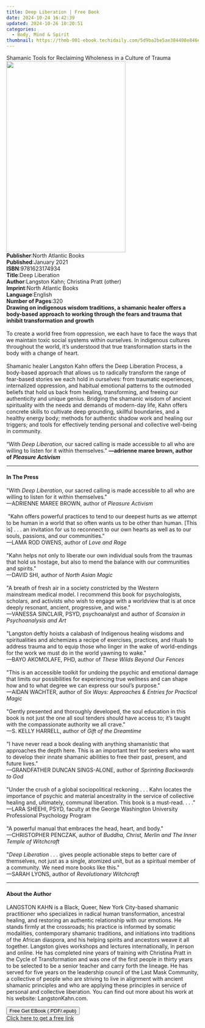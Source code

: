```yaml
---
title: Deep Liberation | Free Book
date: 2024-10-24 16:42:39
updated: 2024-10-26 10:20:51
categories:
  - Body, Mind & Spirit
thumbnail: https://thmb-001-ebook.techidaily.com/5d9ba2be5ae384408e846ec0745badd7b86904908df2141d4a45db8341f47449.jpg
---
```

<main id="book-container">
  <div class="flex flex-col">
    <div class="book-brief flex-1 py-6 px-4 sm:p-6 md:py-10 md:px-8">
      <!-- brief-->
      <div class="book-brief-main">
        Shamanic Tools for Reclaiming Wholeness in a Culture of Trauma
      </div>
    </div>
    <div
      class="book-meta-info flex-1 grid gap-4 col-start-1 col-end-3 row-start-1 sm:mb-6 sm:grid-cols-4 lg:gap-6 lg:col-start-2 lg:row-end-6 lg:row-span-6 lg:mb-0"
    >
      <div
        class="book-meta-info-left place-content-center mt-4 p-4 text-sm leading-6 col-start-2 col-span-2 dark:text-slate-400"
      >
        <img
          class="w-full h-500 object-cover rounded-lg sm:h-255 sm:col-span-2 lg:col-span-full"
          src="https://img-001-ebook.techidaily.com/f5e76f66945d9ce1e6bc8e0b830ac9f406d898dbc40f58e8133fd138d16fc4fc.jpg"
          alt=""
          width="312"
          height="500"
        />
      </div>
      <div
        class="book-meta-info-right mt-2 col-start-1 row-start-2 col-span-3 self-center"
      >
        <!-- meta data  -->
        <div class="flex flex-col px-4 md:px-8">
          <div class="flex-1">
            <strong>Publisher</strong>:<span class="px-2"
              >North Atlantic Books</span
            >
          </div>
          <div class="flex-1">
            <strong>Published</strong>:<span class="px-2">January 2021</span>
          </div>
          <div class="flex-1">
            <strong>ISBN</strong>:<span class="px-2">9781623174934</span>
          </div>
          <div class="flex-1">
            <strong>Title</strong>:<span class="px-2">Deep Liberation</span>
          </div>
          <div class="flex-1">
            <strong>Author</strong>:<span class="px-2"
              >Langston Kahn; Christina Pratt (other)</span
            >
          </div>
          <div class="flex-1">
            <strong>Imprint</strong>:<span class="px-2"
              >North Atlantic Books</span
            >
          </div>
          <div class="flex-1">
            <strong>Language</strong>:<span class="px-2">English</span>
          </div>
          <div class="flex-1">
            <strong>Number of Pages</strong>:<span class="px-2">320</span>
          </div>
        </div>
      </div>
    </div>
    <div class="book-description flex-1 py-6 px-4 sm:p-6 md:py-10 md:px-8">
      <div class="book-description-main">
        <div accordion-content="" id="description">
          <b
            >Drawing on indigenous wisdom traditions, a shamanic healer offers a
            body-based approach to working through the fears and trauma that
            inhibit transformation and growth</b
          ><br /><br />To create a world free from oppression, we each have to
          face the ways that we maintain toxic social systems within ourselves.
          In indigenous cultures throughout the world, it’s understood that true
          transformation starts in the body with a change of heart.<br /><br />Shamanic
          healer Langston Kahn offers the Deep Liberation Process, a body-based
          approach that allows us to radically transform the range of fear-based
          stories we each hold in ourselves: from traumatic experiences,
          internalized oppression, and habitual emotional patterns to the
          outmoded beliefs that hold us back from healing, transforming, and
          freeing our authenticity and unique genius. Bridging the shamanic
          wisdom of ancient spirituality with the needs and demands of
          modern-day life, Kahn offers concrete skills to cultivate deep
          grounding, skillful boundaries, and a healthy energy body; methods for
          authentic shadow work and healing our triggers; and tools for
          effectively tending personal and collective well-being in
          community.<br />&nbsp;<br />“With <i>Deep Liberation</i>, our sacred
          calling is made accessible to all who are willing to listen for it
          within themselves.”
          <b>—adrienne maree brown, author of <i>Pleasure Activism</i></b>
        </div>
        <div class="accordion-fader"></div>
      </div>
    </div>
    <div class="book-excerpts flex-1 py-6 px-4 sm:p-6 md:py-10 md:px-8">
      <!-- excerpts-->
      <div class="book-excerpts-main">
        <hr />
        <h4 class="placeholder placeholder-heading">
          <span>In The Press</span>
        </h4>
        <p>
          "With <i>Deep Liberation</i>, our sacred calling is made accessible to
          all who are willing to listen for it within themselves."<br />—ADRIENNE
          MAREE BROWN, author of <i>Pleasure Activism<br /></i><br />&nbsp;"Kahn
          offers powerful practices to tend to our deepest hurts as we attempt
          to be human in a world that so often wants us to be other than human.
          [This is] . . . an invitation for us to reconnect to our own hearts as
          well as to our souls, passions, and our communities."&nbsp;<br />—LAMA
          ROD OWENS, author of <i>Love and Rage<br /></i><br />"Kahn helps not
          only to liberate our own individual souls from the traumas that hold
          us hostage, but also to mend the balance with our communities and
          spirits."<br />—DAVID SHI, author of&nbsp;<i>North Asian Magic</i
          ><br />&nbsp;<br />"A breath of fresh air in a society constricted by
          the Western mainstream&nbsp;medical model. I recommend this book for
          psychologists, scholars, and activists&nbsp;who wish to engage with a
          worldview that is at once deeply resonant,&nbsp;ancient, progressive,
          and wise."&nbsp;<br />—VANESSA SINCLAIR, PSYD, psychoanalyst and
          author of&nbsp;<i>Scansion in Psychoanalysis and Art</i
          ><br />&nbsp;<br />"Langston deftly hoists a calabash of Indigenous
          healing wisdoms&nbsp;and spiritualities and alchemizes a recipe of
          exercises, practices, and rituals to address trauma and to equip those
          who linger in the wake of world-endings for the work we must do in the
          world yawning to wake."<br />—BAYO AKOMOLAFE, PHD, author of&nbsp;<i
            >These Wilds Beyond Our Fences<br /></i
          >&nbsp;<br />"This is an accessible toolkit for undoing the psychic
          and emotional damage that limits our possibilities for experiencing
          true wellness and can shape how and to what degree we can express our
          soul’s purpose."&nbsp;<br />—AIDAN WACHTER, author of<i>
            Six Ways:&nbsp;Approaches &amp; Entries for Practical Magic<br /></i
          ><br />"Gently presented and thoroughly developed, the soul education
          in this book is not just the one all soul tenders should have access
          to; it’s taught with the compassionate authority we all crave."<br />—S.
          KELLY HARRELL, author of <i>Gift of the Dreamtime</i><br /><br />"I
          have never read a book dealing with anything shamanistic that
          approaches the depth here. This is an important text for seekers who
          want to develop their innate shamanic abilities to free their past,
          present, and future lives."<br />—GRANDFATHER DUNCAN SINGS-ALONE,
          author of <i>Sprinting Backwards to God<br /><br /></i>"Under the
          crush of a global sociopolitical reckoning . . . Kahn locates the
          importance of psychic and material ancestrality in the service of
          collective healing and, ultimately, communal liberation. This book is
          a must-read. . . ."&nbsp;<br />—LARA SHEEHI, PSYD, faculty at the
          George Washington University Professional Psychology Program<br /><br />"A
          powerful manual that embraces the head, heart, and body."<br />—CHRISTOPHER
          PENCZAK, author of
          <i
            >Buddha, Christ, Merlin and The Inner Temple of Witchcraft<br /><br /></i
          >"<i>Deep Liberation . . .&nbsp;</i>gives people actionable steps to
          better care of themselves, not just as a single, atomized unit, but as
          a spiritual member of a community. We need more books like this."<br />—SARAH
          LYONS, author of <i>Revolutionary Witchcraft</i>
        </p>
      </div>
    </div>
    <div class="book-about-author flex-1 py-6 px-4 sm:p-6 md:py-10 md:px-8">
      <!-- about author-->
      <div class="book-main-author-main">
        <hr />
        <h4 class="placeholder placeholder-heading">
          <span>About the Author</span>
        </h4>
        <p>
          LANGSTON KAHN is a Black, Queer, New York City-based shamanic
          practitioner who specializes in radical human transformation,
          ancestral healing, and restoring an authentic relationship with our
          emotions. He stands firmly at the crossroads; his practice is informed
          by somatic modalities, contemporary shamanic traditions, and
          initiations into traditions of the African diaspora, and his helping
          spirits and ancestors weave it all together. Langston gives workshops
          and lectures internationally, in person and online. He has completed
          nine years of training with Christina Pratt in the Cycle of
          Transformation and was one of the first people in thirty years to be
          selected to be a senior teacher and carry forth the lineage. He has
          served for five years on the leadership council of the Last Mask
          Community, a collective&nbsp;of people who are striving to live in
          alignment with ancient shamanic principles and who are applying these
          principles in service of personal and collective liberation. You can
          find out more about his work at his website: LangstonKahn.com.
        </p>
      </div>
    </div>
    <div class="book-free-get flex-1 py-6 px-4 sm:p-6 md:py-10 md:px-8">
      <button
        id="btn-free-get"
        class="bg-blue-500 hover:bg-blue-700 text-white font-bold py-2 px-4 rounded"
      >
        Free Get EBook (.PDF/.epub)
      </button>
      <div id="countdown-display" class="px-2 text-lg mt-2"></div>
      <a
        id="free-link"
        class="hidden bg-blue-500 hover:bg-blue-700 text-white font-bold py-2 px-4 rounded"
        href="https://www.ebooks.com/en-us/book/209900940/deep-liberation/langston-kahn/"
        target="_blank"
        >Click here to get a free link</a
      >
    </div>
    <script>
      let countdownTime = 0;
      let countdownInterval = null;
      document
        .getElementById('btn-free-get')
        .addEventListener('click', startCountdown);
      function startCountdown() {
        countdownTime = new Date().getTime() + 60000 * 3;
        countdownInterval = setInterval(updateCountdown, 1000);
        document.getElementById('btn-free-get').disabled = true;
        document
          .getElementById('btn-free-get')
          .classList.add('bg-gray-500', 'cursor-not-allowed');
      }
      function updateCountdown() {
        let currentTime = new Date().getTime();
        let timeLeft = countdownTime - currentTime;
        let secondsLeft = Math.floor(timeLeft / 1000);
        document.getElementById('countdown-display').innerHTML =
          `Remaining time: ${secondsLeft} seconds.`;
        if (secondsLeft <= 0) {
          clearInterval(countdownInterval);
          document.getElementById('btn-free-get').classList.add('hidden');
          document.getElementById('free-link').classList.remove('hidden');
          document.getElementById('countdown-display').innerHTML = '';
        }
      }
    </script>
  </div>
</main>
